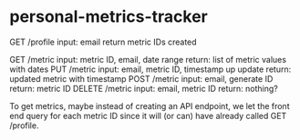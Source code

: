 # personal-metrics-tracker

GET /profile
  input: email
  return metric IDs created

GET /metric
  input: metric ID, email, date range
  return: list of metric values with dates
PUT /metric
  input: email, metric ID, timestamp up update
  return: updated metric with timestamp
POST /metric
  input: email, generate ID
  return: metric ID
DELETE /metric
  input: email, metric ID
  return: nothing?

To get metrics, maybe instead of creating an API endpoint, we let the front end query for each metric ID since it will (or can) have already called GET /profile.

